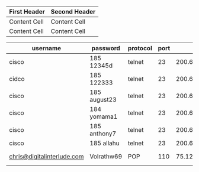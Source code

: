 
| First Header  | Second Header |
| ------------- | ------------- |
| Content Cell  | Content Cell  |
| Content Cell  | Content Cell  |


| username | password | protocol | port | ip | domain |
| -------- | -------- | -------- | ---- | -- | ------ |
cisco | 185 12345d | telnet | 23 | 200.60.17.1 | unknown
cidco | 185 122333 | telnet | 23 | 200.60.17.1 | unknown
cisco | 185 august23 | telnet | 23|200.60.17.1 | unknown
cisco | 184 yomama1 | telnet|23|200.60.17.1 | unknown
cisco | 185 anthony7 | telnet | 23 | 200.60.17.1 | unknown
cisco | 185 allahu | telnet | 23 | 200.60.17.1 | unknown
chris@digitalinterlude.com | Volrathw69 | POP | 110 | 75.126.75.131 | mail.si-sv3231.com


